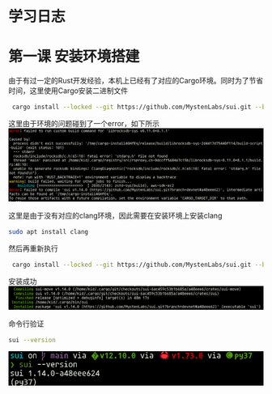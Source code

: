 # 学习日志
# 第一课 安装环境搭建
由于有过一定的Rust开发经验，本机上已经有了对应的Cargo环境。同时为了节省时间，这里使用Cargo安装二进制文件  

```bash
 cargo install --locked --git https://github.com/MystenLabs/sui.git --branch devnet sui
```  
这里由于环境的问题碰到了一个error，如下所示
![img](imgs/ch1/install_error.png)  

这里是由于没有对应的clang环境，因此需要在安装环境上安装clang
```bash
sudo apt install clang
```  

然后再重新执行  

```bash
 cargo install --locked --git https://github.com/MystenLabs/sui.git --branch devnet sui
```  
安装成功
![img](imgs/ch1/comple_success.png)  

命令行验证  
```bash
sui --version
```  
![img](imgs/ch1/sui_version.png)